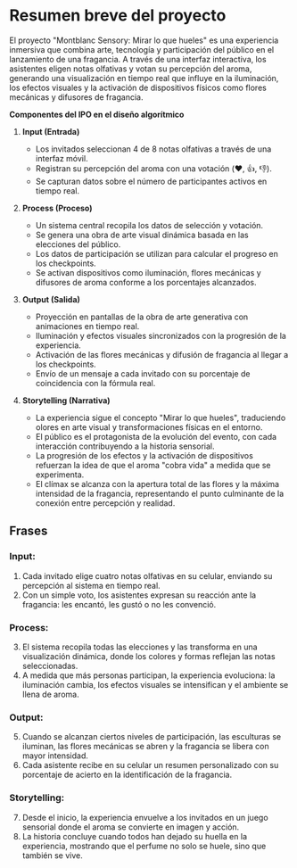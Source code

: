 ######

# **Resumen breve del proyecto**

El proyecto "Montblanc Sensory: Mirar lo que hueles" es una experiencia inmersiva que combina arte, tecnología y participación del público en el lanzamiento de una fragancia. A través de una interfaz interactiva, los asistentes eligen notas olfativas y votan su percepción del aroma, generando una visualización en tiempo real que influye en la iluminación, los efectos visuales y la activación de dispositivos físicos como flores mecánicas y difusores de fragancia.

**Componentes del IPO en el diseño algorítmico**

1. **Input (Entrada)**
   - Los invitados seleccionan 4 de 8 notas olfativas a través de una interfaz móvil.
   - Registran su percepción del aroma con una votación (❤️, 👍, 👎).
   - Se capturan datos sobre el número de participantes activos en tiempo real.

2. **Process (Proceso)**
   - Un sistema central recopila los datos de selección y votación.
   - Se genera una obra de arte visual dinámica basada en las elecciones del público.
   - Los datos de participación se utilizan para calcular el progreso en los checkpoints.
   - Se activan dispositivos como iluminación, flores mecánicas y difusores de aroma conforme a los porcentajes alcanzados.

3. **Output (Salida)**
   - Proyección en pantallas de la obra de arte generativa con animaciones en tiempo real.
   - Iluminación y efectos visuales sincronizados con la progresión de la experiencia.
   - Activación de las flores mecánicas y difusión de fragancia al llegar a los checkpoints.
   - Envío de un mensaje a cada invitado con su porcentaje de coincidencia con la fórmula real.

4. **Storytelling (Narrativa)**
   - La experiencia sigue el concepto "Mirar lo que hueles", traduciendo olores en arte visual y transformaciones físicas en el entorno.
   - El público es el protagonista de la evolución del evento, con cada interacción contribuyendo a la historia sensorial.
   - La progresión de los efectos y la activación de dispositivos refuerzan la idea de que el aroma "cobra vida" a medida que se experimenta.
   - El clímax se alcanza con la apertura total de las flores y la máxima intensidad de la fragancia, representando el punto culminante de la conexión entre percepción y realidad.

## Frases 

### **Input:**  
1. Cada invitado elige cuatro notas olfativas en su celular, enviando su percepción al sistema en tiempo real.  
2. Con un simple voto, los asistentes expresan su reacción ante la fragancia: les encantó, les gustó o no les convenció.  

### **Process:**  
3. El sistema recopila todas las elecciones y las transforma en una visualización dinámica, donde los colores y formas reflejan las notas seleccionadas.  
4. A medida que más personas participan, la experiencia evoluciona: la iluminación cambia, los efectos visuales se intensifican y el ambiente se llena de aroma.  

### **Output:**  
5. Cuando se alcanzan ciertos niveles de participación, las esculturas se iluminan, las flores mecánicas se abren y la fragancia se libera con mayor intensidad.  
6. Cada asistente recibe en su celular un resumen personalizado con su porcentaje de acierto en la identificación de la fragancia.  

### **Storytelling:**  
7. Desde el inicio, la experiencia envuelve a los invitados en un juego sensorial donde el aroma se convierte en imagen y acción.  
8. La historia concluye cuando todos han dejado su huella en la experiencia, mostrando que el perfume no solo se huele, sino que también se vive.  

